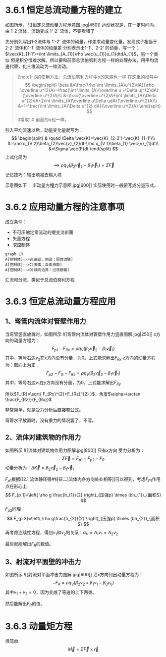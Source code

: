 # 3.6.1 恒定总流动量方程的建立
如图所示，
![[恒定总流动量方程示意图.jpg|450]]
运动状况是，在一定时间内，由 1-2 流体，流动变成 1'-2' 流体，不要看错了

先分别列写出1-2流体与 1'-2' 流体的动量，作差求动量变化量，发现式子相当于2-2‘ 流体和1-1' 流体的动量差
分别表示出1-1’、2-2‘ 的动量，写一个：$\vec{K}_{1-1'}=\int \limits_{A_{1}}\rho \vec{u_{1}}u_{1}dtdA_{1}$，另一个类似
但是积分很难求解，所以要和前面总流伯努利方程一样的处理办法，用平均流速代替，化三维流动为一维流动。
>[!note]- β的使用方法，总流伯努利方程中α的来源也一样
>在这里的推导中
>$$
>\begin{split}
>\beta &=\frac{\rho \int \limits_{A}u^{2}dA}{\rho \overline u^{2}A}=\frac{\int \limits_{A}(\overline u +\Delta u)^{2}dA}{\overline u^{2}A}\\
>&=\frac{\overline u^{2}A+\int \limits_{A}\Delta u^{2}dA+2\int \limits_{A}\overline u\Delta udA}{\overline u^{2}A}\\
>&=1+\frac{\int \limits_{A}\Delta u^{2} dA}{\overline u^{2}A}
>\end{split}
>$$
>β常取1.0
>前面的α也一样。

引入平均流速以后，动量变化量就写为：
$$
\begin{split}
& \quad \Delta \vec{K}=\vec{K}_{2-2'}-\vec{K}_{1-1'}\\
&=\rho q_{V 2}\beta_{2}\vec{v}_{2}dt-\rho q_{V 1}\beta_{1} \vec{v}_{1}dt\\
&=\Sigma \vec{F}dt 
\end{split}
$$
上式化简为
$$
\implies \rho q_{V}(\beta_{2}\vec{v}_{2}-\beta_{1}\vec{v}_{1})=\Sigma \vec{F}
$$
记忆技巧：输出项减去输入项

示意图如下：
![[动量方程力示意图.jpg|600]]
实际使用时一般要写成分量形式。

# 3.6.2 应用动量方程的注意事项
成立条件：
- 不可压缩定常流动的缓变流断面
- 矢量方程
- 取控制体
```mermaid 
graph LR
A[控制体]-->B[底部、侧部：固体边壁]
A[控制体]-->C[表面：自由液面]
A[控制体]-->D[横向边界：过流断面]
```
汇流和分流，类似于总流伯努利方程

# 3.6.3 恒定总流动量方程应用
## 1、弯管内流体对管壁作用力
当弯管竖直放置时，如图所示
![[弯管内流体对管壁作用力竖直图解.jpg|250]]
x方向的动量方程为：
$$
F_{p 1}-F_{Rx}=\rho q_{V}(\beta_{2} \vec{v}_{2}-\beta_{1}\vec{v}_{1})
$$
其中，等号右边$v_{2}$在x方向没有分量，为0。上式能求解出$F_{Rx}$
z方向的动量方程为：取向上为正
$$
F_{p 2}-F_{G}-F_{Rz}=\rho q_{V}(\beta_{2} \vec{v}_{2}-\beta_{1}\vec{v}_{1})
$$
其中，等号右边$v_{1}$在y方向没有分量，为0。上式能求解出$F_{Ry}$

所以$F_{R}=\sqrt{ F_{Rx}^{2}+F_{Rz}^{2} }$，角度$\alpha=\arctan \frac{F_{Rz}}{F_{Rx}}$

非常简单，就是受力分析后直接套公式。

弯管水平放置时，没有重力的情况罢了，不写。

## 2、流体对建筑物的作用力
如图所示
![[流体对建筑物作用力图解.jpg|800]]
只有x方向
受力分析为：
$$
\Sigma \vec{F}=F_{p 1}-F_{p 2}-F_{R}
$$
动量分析为：$\Delta\vec{K}=\beta_{2} \vec{v}_{2}-\beta_{1}\vec{v}_{1}$

$F_{p 1}$根据[[2.1 流体静压强#特征二|流体内各方向处处相等]]可以得到，考虑$F_{P 1}$作用点在形心上
$$
F_{p 1}=\left( \rho g \frac{h_{1}}{2} \right)_{压强p} \times (bh_{1})_{面积S}
$$
$F_{p 2}$同理：
$$
F_{p 2}=\left( \rho g\frac{h_{2}}{2} \right)_{压强p} \times (bh_{2})_{面积S}
$$
再考虑连续性方程，得到$v_{1}$和$v_{2}$的关系：$q_{V}=A_{1}v_{1}=A_{2}v_{2}$

最后就能解出$F_{R}$的数值。

## 3、射流对平面壁的冲击力
如图所示
![[射流对平面冲击力图解.jpg|600]]
沿x方向列出动量方程为：
$$
-F_{R}=\rho q_{V}(\beta_{2}v_{2}+\beta_{1}v_{1}-\beta_{0}v_{0})
$$
其中$v_{1}+v_{2}=0$，因为变成了等速的上下两束。

然后能解出$F_{R}$的值。

# 3.6.3 动量矩方程
很简单
$$
\vec{M}=\Sigma \vec{F} \times \vec{r}
$$
